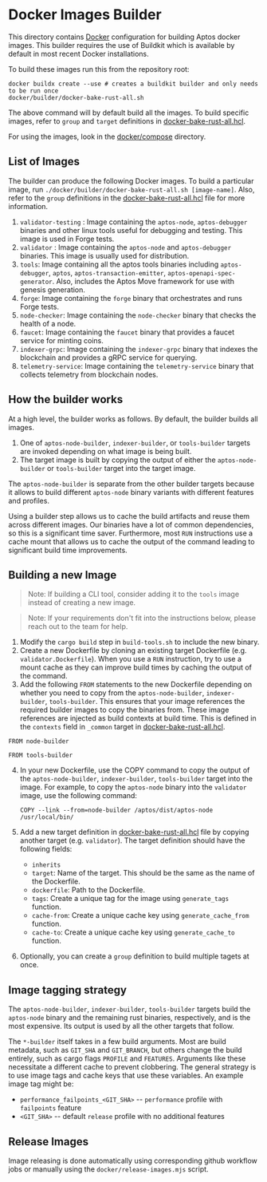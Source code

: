 # Docker Images Builder

This directory contains [Docker](https://www.docker.com/) configuration for building Aptos docker images. This builder requires the use of Buildkit which is available by default in most recent Docker installations.

To build these images run this from the repository root:

```
docker buildx create --use # creates a buildkit builder and only needs to be run once
docker/builder/docker-bake-rust-all.sh
```

The above command will by default build all the images. To build specific images, refer to `group` and `target` definitions in [docker-bake-rust-all.hcl](docker-bake-rust-all.hcl).

For using the images, look in the [docker/compose](../docker/compose/) directory.

## List of Images

The builder can produce the following Docker images. To build a particular image, run `./docker/builder/docker-bake-rust-all.sh [image-name]`. Also, refer to the `group` definitions in the [docker-bake-rust-all.hcl](docker-bake-rust-all.hcl) file for more information.

1. `validator-testing` : Image containing the `aptos-node`, `aptos-debugger` binaries and other linux tools useful for debugging and testing. This image is used in Forge tests.
2. `validator` : Image containing the `aptos-node` and `aptos-debugger` binaries. This image is usually used for distribution.
3. `tools`: Image containing all the aptos tools binaries including `aptos-debugger`, `aptos`, `aptos-transaction-emitter`, `aptos-openapi-spec-generator`. Also, includes the Aptos Move framework for use with genesis generation.
4. `forge`: Image containing the `forge` binary that orchestrates and runs Forge tests.
5. `node-checker`: Image containing the `node-checker` binary that checks the health of a node.
6. `faucet`: Image containing the `faucet` binary that provides a faucet service for minting coins.
7. `indexer-grpc`: Image containing the `indexer-grpc` binary that indexes the blockchain and provides a gRPC service for querying.
8. `telemetry-service`: Image containing the `telemetry-service` binary that collects telemetry from blockchain nodes.

## How the builder works

At a high level, the builder works as follows. By default, the builder builds all images.

1. One of `aptos-node-builder`, `indexer-builder`, or `tools-builder` targets are invoked depending on what image is being built.
2. The target image is built by copying the output of either the `aptos-node-builder` or `tools-builder` target into the target image.

The `aptos-node-builder` is separate from the other builder targets because it allows to build different `aptos-node` binary variants with different features and profiles.

Using a builder step allows us to cache the build artifacts and reuse them across different images. Our binaries have a lot of common dependencies, so this is a significant time saver. Furthermore, most `RUN` instructions use a cache mount that allows us to cache the output of the command leading to significant build time improvements.

## Building a new Image

> Note: If building a CLI tool, consider adding it to the `tools` image instead of creating a new image.

> Note: If your requirements don't fit into the instructions below, please reach out to the team for help.

1. Modify the `cargo build` step in `build-tools.sh` to include the new binary.
2. Create a new Dockerfile by cloning an existing target Dockerfile (e.g. `validator.Dockerfile`). When you use a `RUN` instruction, try to use a mount cache as they can improve build times by caching the output of the command.
3. Add the following `FROM` statements to the new Dockerfile depending on whether you need to copy from the `aptos-node-builder`, `indexer-builder`, `tools-builder`. This ensures that your image references the required builder images to copy the binaries from. These image references are injected as build contexts at build time. This is defined in the `contexts` field in `_common` target in [docker-bake-rust-all.hcl](docker-bake-rust-all.hcl).

```
FROM node-builder

FROM tools-builder
```

4. In your new Dockerfile, use the COPY command to copy the output of the `aptos-node-builder`, `indexer-builder`, `tools-builder` target into the image. For example, to copy the `aptos-node` binary into the `validator` image, use the following command:
   ```
   COPY --link --from=node-builder /aptos/dist/aptos-node /usr/local/bin/
   ```
5. Add a new target definition in [docker-bake-rust-all.hcl](docker-bake-rust-all.hcl) file by copying another target (e.g. `validator`). The target definition should have the following fields:

   - `inherits`
   - `target`: Name of the target. This should be the same as the name of the Dockerfile.
   - `dockerfile`: Path to the Dockerfile.
   - `tags`: Create a unique tag for the image using `generate_tags` function.
   - `cache-from`: Create a unique cache key using `generate_cache_from` function.
   - `cache-to`: Create a unique cache key using `generate_cache_to` function.

6. Optionally, you can create a `group` definition to build multiple tagets at once.

## Image tagging strategy

The `aptos-node-builder`, `indexer-builder`, `tools-builder` targets build the `aptos-node` binary and the remaining rust binaries, respectively, and is the most expensive. Its output is used by all the other targets that follow.

The `*-builder` itself takes in a few build arguments. Most are build metadata, such as `GIT_SHA` and `GIT_BRANCH`, but others change the build entirely, such as cargo flags `PROFILE` and `FEATURES`. Arguments like these necessitate a different cache to prevent clobbering. The general strategy is to use image tags and cache keys that use these variables. An example image tag might be:

- `performance_failpoints_<GIT_SHA>` -- `performance` profile with `failpoints` feature
- `<GIT_SHA>` -- default `release` profile with no additional features

## Release Images

Image releasing is done automatically using corresponding github workflow jobs or manually using the `docker/release-images.mjs` script.
